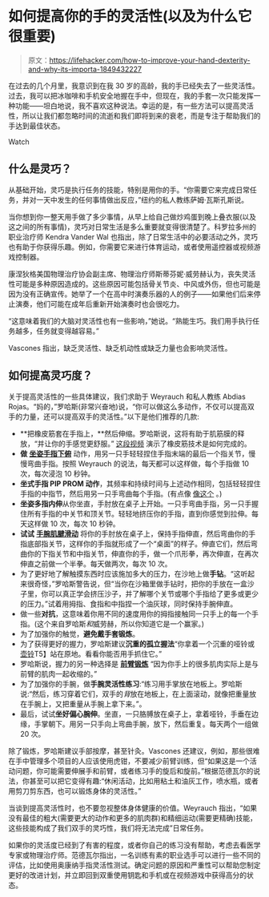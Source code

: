 # 如何提高你的手的灵活性(以及为什么它很重要)

> 原文：<https://lifehacker.com/how-to-improve-your-hand-dexterity-and-why-its-importa-1849432227>

在过去的几个月里，我意识到在我 30 岁的高龄，我的手已经失去了一些灵活性。过去，我可以把冰咖啡和手机安全地握在手中，但现在，我的手套一次只能发挥一种功能——坦白地说，我不喜欢这种说法。幸运的是，有一些方法可以提高灵活性，所以让我们都忽略时间的流逝和我们即将到来的衰老，而是专注于帮助我们的手达到最佳状态。

Watch

## **什么是灵巧？**

从基础开始，灵巧是执行任务的技能，特别是用你的手。“你需要它来完成日常任务，并对一天中发生的任何事情做出反应，”纽约的私人教练萨姆·瓦斯孔斯说。

当你想到你一整天用手做了多少事情，从早上给自己做炒鸡蛋到晚上叠衣服(以及这之间的所有事情)，灵巧对日常生活是多么重要就变得很清楚了。科罗拉多州的职业治疗师 Kendra Vander Wal 也指出，除了日常生活中的必要活动之外，灵巧也有助于你获得乐趣。例如，你需要它来进行体育运动，或者使用遥控器或视频游戏控制器。

康涅狄格美国物理治疗协会副主席、物理治疗师斯蒂芬妮·威劳赫认为，丧失灵活性可能是多种原因造成的。这些原因可能包括骨关节炎、中风或外伤，但也可能是因为没有正确宣传。她举了一个在高中时演奏乐器的人的例子——如果他们后来停止演奏，他们可能在成年后重新开始演奏时也会很吃力。

“这意味着我们的大脑对灵活性也有一些影响，”她说。“熟能生巧。我们用手执行任务越多，任务就变得越容易。”

Vascones 指出，缺乏灵活性、缺乏机动性或缺乏力量也会影响灵活性。

## 如何提高灵巧度？

关于提高灵活性的一些具体建议，我们求助于 Weyrauch 和私人教练 Abdias Rojas。“妈的，”罗哈斯(非常兴奋地)说，“你可以做这么多动作，不仅可以提高双手的力量，还可以提高双手的灵活性。”以下是他们推荐的几款:

*   **把橡皮筋套在手指上，**然后伸缩。罗哈斯说，这将有助于肌筋膜的释放，“并让你的手感觉更舒服。” [这段视频](https://www.youtube.com/watch?app=desktop&v=IO3wPCP8I3c&feature=youtu.be) 演示了橡皮筋技术是如何完成的。
*   **做** [**坐姿手指下俯**](https://uk.physitrack.com/home-exercise-video/prom-finger-isolated-dip-joint-extension) 动作，用另一只手轻轻捏住手指末端的最后一个指关节，慢慢弯曲手指。按照 Weyrauch 的说法，每天都可以这样做，每个手指做 10 次，每次浸泡 10 秒钟。
*   **坐式手指 PIP PROM 动作**，其频率和持续时间与上述动作相同，包括轻轻捏住手指的中指节，然后用另一只手弯曲每个手指。(有点像 [像这个](https://www.youtube.com/watch?v=cX4q8FptqVw) 。)
*   **坐姿多指内伸**从你坐直，手肘放在桌子上开始。一只手弯曲手指，另一只手握住所有手指的中关节和顶关节。轻轻地挤压你的手指，直到你感觉到拉伸。每天这样做 10 次，每次 10 秒钟。
*   **试试** [**手腕肌腱滑动**](https://www.youtube.com/watch?v=0HIS3nrECM0) 将你的手肘放在桌子上，保持手指伸直，然后弯曲你的手指底部指关节，这样你的手指就形成了一个“桌面”的样子。伸直它们，然后弯曲你的下指关节和中指关节，伸直你的手，做一个爪形拳，再次伸直，在再次伸直之前做一个半拳。每天做两次，每次 10 次。
*   为了更好地了解触摸东西时应该施加多大的压力，在沙地上做**手钻**。“这听起来很奇怪，”罗哈斯警告说，但“当你在沙箱里做手钻时，把你的手放在一盒沙子里，你可以真正学会挤压沙子，并了解哪个关节或哪个手指给了更多或更少的压力。”试着用拇指、食指和中指捏一个油灰球，同时保持手腕伸直。
*   做一些**对抗**，这意味着你用不同的速度用你的拇指接触同一只手上的每一个手指。(这个来自罗哈斯*和*威劳赫，所以你知道它是一个赢家。)
*   为了加强你的触觉，**避免戴手套锻炼**。
*   为了获得更好的握力，罗哈斯建议**沉重的孤立握法**“你拿着一个沉重的哑铃或[壶铃](https://lifehacker.com/how-to-do-kettlebell-exercises-without-hurting-your-wri-1849406782)T5】站在原地。看看你能否用手抓住它。”
*   罗哈斯说，握力的另一种选择是 [**前臂锻炼**](https://lifehacker.com/februarys-fitness-challenge-is-grip-1841383983) “因为你手上的很多肌肉实际上是与前臂的肌肉一起收缩的。”
*   为了加强你的手腕，做**手腕灵活性练习**:“练习用手掌放在地板上。罗哈斯说:“然后，练习穿着它们，双手的*背*放在地板上，在上面滚动，就像把重量放在手腕上，又把重量从手腕上拿下来。”。
*   最后，试试**坐好偏心腕伸**。坐直，一只胳膊放在桌子上，拿着哑铃，手垂在边缘，手掌朝下。用另一只手向上弯曲手腕，放下，然后重复。每天两个一组做 20 次。

除了锻炼，罗哈斯建议手部按摩，甚至针灸。Vascones 还建议，例如，那些很难在手中管理多个项目的人应该使用虎钳，不要减少前臂训练，但“如果这是一个活动问题，你可能需要伸展手和前臂，或者练习手的旋后和旋前。”根据范德瓦尔的说法，你甚至可以把它变得有趣:“休闲活动，比如用粘土和油灰工作，喷水瓶，或者用剪刀剪东西，也可以锻炼身体的灵活性。”

当谈到提高灵活性时，也不要忽视整体身体健康的价值。Weyrauch 指出，“如果没有最佳的粗大(需要更大的动作和更多的肌肉群)和精细运动(需要更精确)技能，这些技能构成了我们双手的灵巧性，我们将无法完成”日常任务。

如果你的灵活度已经到了有害的程度，或者你自己的练习没有帮助，考虑去看医学专家或物理治疗师。范德瓦尔指出，一名训练有素的职业选手可以进行一些不同的评估，比如使用奥康纳手指灵活性测试。确定问题的原因和严重性可以帮助您制定更好的改进计划，并立即回到双重使用钥匙和手机或在视频游戏中获得高分的状态。